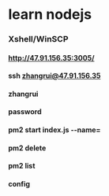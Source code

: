 # learn nodejs 

### Xshell/WinSCP
#### http://47.91.156.35:3005/
#### ssh zhangrui@47.91.156.35
#### zhangrui
#### password
#### pm2 start index.js --name=
#### pm2 delete
#### pm2 list
#### config

